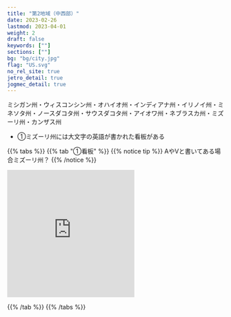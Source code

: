 ```yaml
---
title: "第2地域（中西部）"
date: 2023-02-26
lastmod: 2023-04-01
weight: 2
draft: false
keywords: [""]
sections: [""]
bg: "bg/city.jpg"
flag: "US.svg"
no_rel_site: true
jetro_detail: true
jogmec_detail: true
---
```



<div class="main-desciption country-description">
    ミシガン州・ウィスコンシン州・オハイオ州・インディアナ州・イリノイ州・ミネソタ州・ノースダコタ州・サウスダコタ州・アイオワ州・ネブラスカ州・ミズーリ州・カンザス州
</div>


<div class="main-desciption country-description">
    <ul class="rule-list">
        <li>①ミズーリ州には大文字の英語が書かれた看板がある</li>
    </ul>
</div>

{{% tabs  %}}
{{% tab "①看板" %}}
{{% notice tip %}}
AやVと書いてある場合ミズーリ州？
{{% /notice %}}

<div class="googlemap-if">
<iframe src="https://www.google.com/maps/embed?pb=!4v1682951815780!6m8!1m7!1smQAZkGhnUxTssNNNKSSn0w!2m2!1d39.79674692581477!2d-93.5536819387515!3f35.88565813147459!4f-0.5397171520779835!5f3.325193203789971" width="295" height="295" style="border:0;" allowfullscreen="" loading="lazy" referrerpolicy="no-referrer-when-downgrade"></iframe>

</div>

{{% /tab %}}
{{% /tabs %}}

